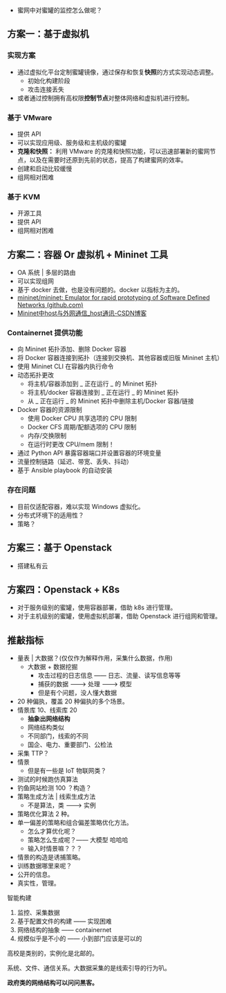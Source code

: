 - 蜜网中对蜜罐的监控怎么做呢？

## 方案一：基于虚拟机

### 实现方案

- 通过虚拟化平台定制蜜罐镜像，通过保存和恢复**快照**的方式实现动态调整。
	- 初始化构建阶段
	- 攻击连接丢失
- 或者通过控制拥有高权限**控制节点**对整体网络和虚拟机进行控制。

### 基于 VMware

- 提供 API
- 可以实现应用级、服务级和主机级的蜜罐
- **克隆和快照：** 利用 VMware 的克隆和快照功能，可以迅速部署新的蜜网节点，以及在需要时还原到先前的状态，提高了构建蜜网的效率。
- 创建和启动比较缓慢
- 组网相对困难

### 基于 KVM

- 开源工具
- 提供 API
- 组网相对困难

## 方案二：容器 Or 虚拟机 + Mininet 工具

- OA 系统 | 多层的路由
- 可以实现组网
- 基于 docker 去做，也是没有问题的。docker 以指标为主的。
- [mininet/mininet: Emulator for rapid prototyping of Software Defined Networks (github.com)](https://github.com/mininet/mininet?tab=readme-ov-file)
- [Mininet中host与外网通信_host通讯-CSDN博客](https://blog.csdn.net/yeya24/article/details/79644520)

### Containernet 提供功能

- 向 Mininet 拓扑添加、删除 Docker 容器
- 将 Docker 容器连接到拓扑（连接到交换机、其他容器或旧版 Mininet 主机）
- 使用 Mininet CLI 在容器内执行命令
- 动态拓扑更改
    - 将主机/容器添加到 _ 正在运行 _ 的 Mininet 拓扑
    - 将主机/docker 容器连接到 _ 正在运行 _ 的 Mininet 拓扑
    - 从 _ 正在运行 _ 的 Mininet 拓扑中删除主机/Docker 容器/链接
- Docker 容器的资源限制
    - 使用 Docker CPU 共享选项的 CPU 限制
    - Docker CFS 周期/配额选项的 CPU 限制
    - 内存/交换限制
    - 在运行时更改 CPU/mem 限制！
- 通过 Python API 暴露容器端口并设置容器的环境变量
- 流量控制链路（延迟、带宽、丢失、抖动）
- 基于 Ansible playbook 的自动安装

### 存在问题

- 目前仅适配容器，难以实现 Windows 虚拟化。
- 分布式环境下的适用性？
- 策略？

## 方案三：基于 Openstack

- 搭建私有云

## 方案四：Openstack + K8s

- 对于服务级别的蜜罐，使用容器部署，借助 k8s 进行管理。
- 对于主机级别的蜜罐，使用虚拟机部署，借助 Openstack 进行组网和管理。

## 推敲指标

- 量表 | 大数据？(仅仅作为解释作用，采集什么数据，作用)
	- 大数据 + 数据挖掘
		- 攻击过程的日志信息 —— 日志、流量、读写信息等等
		- 捕获的数据 ---> 处理 ---> 模型
		- 但是有个问题，没人懂大数据
- 20 种偏执，覆盖 20 种偏执的多个场景。
- 情景库 10、线索库 20
	- **抽象出网络结构**
	- 网络结构类似
	- 不同部门，线索的不同
	- 国企、电力、重要部门、公检法
- 采集 TTP？
- 情景
	- 但是有一些是 IoT 物联网类？
- 测试的时候跑仿真算法
- 钓鱼网站检测 100 ？构造？
- 策略生成方法 | 线索生成方法
	- 不是算法，类 ---> 实例
- 策略优化算法 2 种。
- 单一偏差的策略和组合偏差策略优化方法。
	- 怎么才算优化呢？
	- 策略怎么生成呢？—— 大模型 哈哈哈
	- 输入时情景嘛？？？
- 情景的构造是诱捕策略。
- 训练数据哪里来呢？
- 公开的信息。
- 真实性，管理。

智能构建

1. 监控、采集数据
2. 基于配置文件的构建 —— 实现困难
3. 网络结构的抽象 —— containernet
4. 规模似乎是不小的 —— 小到部门应该是可以的

高校是类别的，实例化是北邮的。

系统、文件、通信关系。大数据采集的是线索引导的行为叭。

**政府类的网络结构可以问问黑客。**
